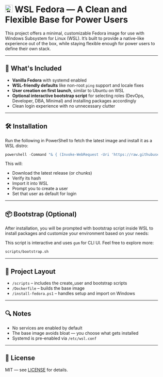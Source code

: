 # <img src="https://upload.wikimedia.org/wikipedia/commons/3/3f/Fedora_logo.svg" alt="🎩" width="25"/> WSL Fedora — A Clean and Flexible Base for Power Users

This project offers a minimal, customizable Fedora image for use with Windows Subsystem for Linux (WSL). It’s built to provide a native-like experience out of the box, while staying flexible enough for power users to define their own stack.

---

## 🧩 What's Included

- **Vanilla Fedora** with systemd enabled
- **WSL-friendly defaults** like non-root `ping` support and locale fixes
- **User creation on first launch**, similar to Ubuntu on WSL
- **Optional interactive bootstrap script** for selecting roles (DevOps, Developer, DBA, Minimal) and installing packages accordingly
- Clean login experience with no unnecessary clutter

---

## 🛠 Installation

Run the following in PowerShell to fetch the latest image and install it as a WSL distro:

```powershell
powershell -Command "& { (Invoke-WebRequest -Uri 'https://raw.githubusercontent.com/nalwisidi/wsl-fedora/main/install_fedora.ps1').Content | powershell -ExecutionPolicy Bypass - }"
```

This will:
- Download the latest release (or chunks)
- Verify its hash
- Import it into WSL
- Prompt you to create a user
- Set that user as default for login

---

## 📦 Bootstrap (Optional)

After installation, you will be prompted with bootstrap script inside WSL to install packages and customize your environment based on your needs:

This script is interactive and uses `gum` for CLI UI. Feel free to explore more:

```bash
scripts/bootstrap.sh
```

---

## 🧰 Project Layout

- `/scripts` – includes the create_user and bootstrap scripts
- `/Dockerfile` – builds the base image
- `/install-fedora.ps1` – handles setup and import on Windows

---

## 🔍 Notes

- No services are enabled by default
- The base image avoids bloat — you choose what gets installed
- Systemd is pre-enabled via `/etc/wsl.conf`

---

## 📄 License

MIT — see [LICENSE](./LICENSE) for details.
